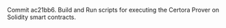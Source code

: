 Commit ac21bb6.                    Build and Run scripts for executing the Certora Prover on Solidity smart contracts.